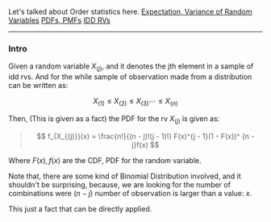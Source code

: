 Let's talked about Order statistics here. 
[Expectation, Variance of Random Variables](Expectation,%20Variance%20of%20Random%20Variables.md)
[PDFs, PMFs](../MATH%20000%20Math%20Essential/Probability,%20Stats,%20Combinatorics/PDFs,%20PMFs.md)
[IDD RVs](IDD%20RVs.md)

---

### **Intro**

Given a random variable $X_{(j)}$, and it denotes the jth element in a sample of idd rvs. And for the while sample of observation made from a distribution can be written as: 

$$
X_{(1)} \le X_{(2)} \le X_{(3)} \cdots \le X_{(n)}
$$

Then, (This is given as a fact) the PDF for the rv $X_{(j)}$ is given as: 

> $$
> f_{X_{(j)}}(x) = 
> \frac{n!}{(n - j)!(j - 1)!} 
> F(x)^{j - 1}(1 - F(x))^ {n - j}f(x)
> $$

Where $F(x), f(x)$ are the CDF, PDF for the random variable.  

Note that, there are some kind of Binomial Distribution involved, and it shouldn't be surprising, because, we are looking for the number of combinations were $(n - j)$ number of observation is larger than a value: $x$. 

This just a fact that can be directly applied.  


